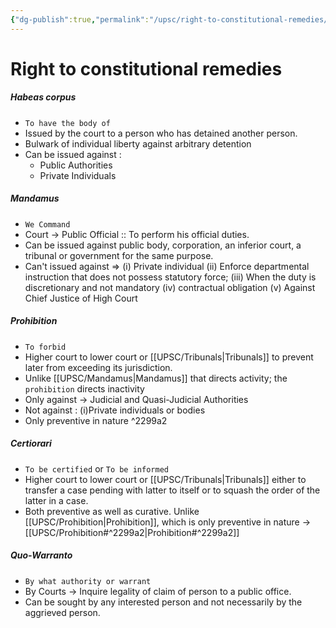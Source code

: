 ```yaml
---
{"dg-publish":true,"permalink":"/upsc/right-to-constitutional-remedies/"}
---
```


# Right to constitutional remedies

<div class="transclusion internal-embed is-loaded"><div class="markdown-embed">




##### Habeas corpus
- `To have the body of `
- Issued by the court to a person who has detained another person. 
- Bulwark of individual liberty against arbitrary detention
- Can be issued against : 
	- Public Authorities 
	- Private Individuals

</div></div>


<div class="transclusion internal-embed is-loaded"><div class="markdown-embed">




##### Mandamus
- `We Command`
- Court -> Public Official :: To perform his official duties. 
- Can be issued against public body, corporation, an inferior court, a tribunal or government for the same purpose. 
- Can't issued against => (i) Private individual (ii) Enforce departmental instruction that does not possess statutory force; (iii) When the duty is discretionary and not mandatory (iv) contractual obligation (v) Against Chief Justice of High Court
 

</div></div>


<div class="transclusion internal-embed is-loaded"><div class="markdown-embed">




##### Prohibition
- `To forbid`
- Higher court to lower court or [[UPSC/Tribunals\|Tribunals]] to prevent later from exceeding its jurisdiction. 
- Unlike [[UPSC/Mandamus\|Mandamus]] that directs activity; the `prohibition` directs inactivity
- Only against -> Judicial and Quasi-Judicial Authorities
- Not against : (i)Private individuals or bodies
- Only preventive in nature ^2299a2


</div></div>


<div class="transclusion internal-embed is-loaded"><div class="markdown-embed">




##### Certiorari
- `To be certified` or `To be informed`
- Higher court to lower court or [[UPSC/Tribunals\|Tribunals]] either to transfer a case pending with latter to itself or to squash the order of the latter in a case. 
- Both preventive as well as curative. Unlike [[UPSC/Prohibition\|Prohibition]], which is only preventive in nature -> [[UPSC/Prohibition#^2299a2\|Prohibition#^2299a2]] 

</div></div>


<div class="transclusion internal-embed is-loaded"><div class="markdown-embed">




##### Quo-Warranto 
- `By what authority or warrant`
- By Courts -> Inquire legality of claim of person to a public office. 
- Can be sought by any interested person and not necessarily by the aggrieved person. 


</div></div>



